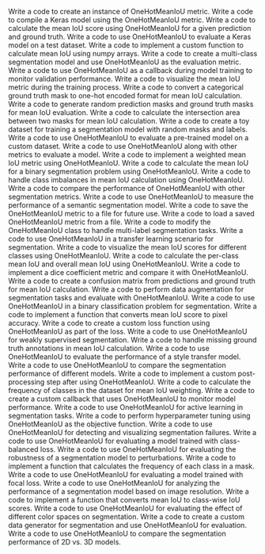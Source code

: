 Write a code to create an instance of OneHotMeanIoU metric.
Write a code to compile a Keras model using the OneHotMeanIoU metric.
Write a code to calculate the mean IoU score using OneHotMeanIoU for a given prediction and ground truth.
Write a code to use OneHotMeanIoU to evaluate a Keras model on a test dataset.
Write a code to implement a custom function to calculate mean IoU using numpy arrays.
Write a code to create a multi-class segmentation model and use OneHotMeanIoU as the evaluation metric.
Write a code to use OneHotMeanIoU as a callback during model training to monitor validation performance.
Write a code to visualize the mean IoU metric during the training process.
Write a code to convert a categorical ground truth mask to one-hot encoded format for mean IoU calculation.
Write a code to generate random prediction masks and ground truth masks for mean IoU evaluation.
Write a code to calculate the intersection area between two masks for mean IoU calculation.
Write a code to create a toy dataset for training a segmentation model with random masks and labels.
Write a code to use OneHotMeanIoU to evaluate a pre-trained model on a custom dataset.
Write a code to use OneHotMeanIoU along with other metrics to evaluate a model.
Write a code to implement a weighted mean IoU metric using OneHotMeanIoU.
Write a code to calculate the mean IoU for a binary segmentation problem using OneHotMeanIoU.
Write a code to handle class imbalances in mean IoU calculation using OneHotMeanIoU.
Write a code to compare the performance of OneHotMeanIoU with other segmentation metrics.
Write a code to use OneHotMeanIoU to measure the performance of a semantic segmentation model.
Write a code to save the OneHotMeanIoU metric to a file for future use.
Write a code to load a saved OneHotMeanIoU metric from a file.
Write a code to modify the OneHotMeanIoU class to handle multi-label segmentation tasks.
Write a code to use OneHotMeanIoU in a transfer learning scenario for segmentation.
Write a code to visualize the mean IoU scores for different classes using OneHotMeanIoU.
Write a code to calculate the per-class mean IoU and overall mean IoU using OneHotMeanIoU.
Write a code to implement a dice coefficient metric and compare it with OneHotMeanIoU.
Write a code to create a confusion matrix from predictions and ground truth for mean IoU calculation.
Write a code to perform data augmentation for segmentation tasks and evaluate with OneHotMeanIoU.
Write a code to use OneHotMeanIoU in a binary classification problem for segmentation.
Write a code to implement a function that converts mean IoU score to pixel accuracy.
Write a code to create a custom loss function using OneHotMeanIoU as part of the loss.
Write a code to use OneHotMeanIoU for weakly supervised segmentation.
Write a code to handle missing ground truth annotations in mean IoU calculation.
Write a code to use OneHotMeanIoU to evaluate the performance of a style transfer model.
Write a code to use OneHotMeanIoU to compare the segmentation performance of different models.
Write a code to implement a custom post-processing step after using OneHotMeanIoU.
Write a code to calculate the frequency of classes in the dataset for mean IoU weighting.
Write a code to create a custom callback that uses OneHotMeanIoU to monitor model performance.
Write a code to use OneHotMeanIoU for active learning in segmentation tasks.
Write a code to perform hyperparameter tuning using OneHotMeanIoU as the objective function.
Write a code to use OneHotMeanIoU for detecting and visualizing segmentation failures.
Write a code to use OneHotMeanIoU for evaluating a model trained with class-balanced loss.
Write a code to use OneHotMeanIoU for evaluating the robustness of a segmentation model to perturbations.
Write a code to implement a function that calculates the frequency of each class in a mask.
Write a code to use OneHotMeanIoU for evaluating a model trained with focal loss.
Write a code to use OneHotMeanIoU for analyzing the performance of a segmentation model based on image resolution.
Write a code to implement a function that converts mean IoU to class-wise IoU scores.
Write a code to use OneHotMeanIoU for evaluating the effect of different color spaces on segmentation.
Write a code to create a custom data generator for segmentation and use OneHotMeanIoU for evaluation.
Write a code to use OneHotMeanIoU to compare the segmentation performance of 2D vs. 3D models.